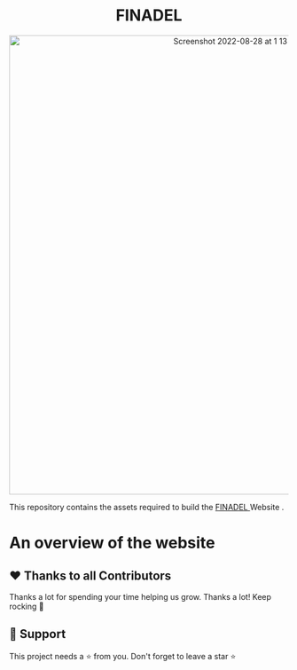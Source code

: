 
<h1 align="center">FINADEL</h1>


<p align="center">
<img width="828" alt="Screenshot 2022-08-28 at 1 13 57 AM" src="https://user-images.githubusercontent.com/86067292/187045726-b8ab7f66-5e0f-4186-bd15-4175b850b567.png">
</p>




This repository contains the assets required to build the [FINADEL ](https://finadel1.github.io/Finadel_Website/) Website . 


# An overview of the website


## ❤️ Thanks to all Contributors

Thanks a lot for spending your time helping us grow. Thanks a lot! Keep rocking 🍻

## 🙏 Support

This project needs a ⭐️ from you. Don't forget to leave a star ⭐️

